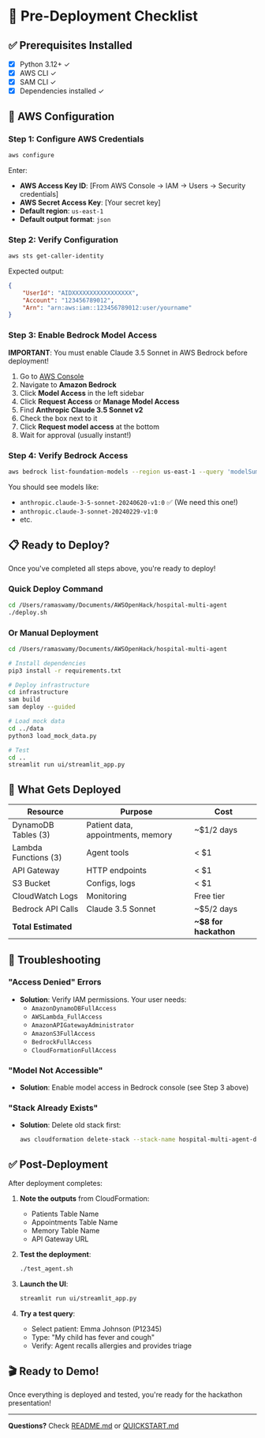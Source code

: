# 🚀 Pre-Deployment Checklist

## ✅ Prerequisites Installed
- [x] Python 3.12+ ✓
- [x] AWS CLI ✓
- [x] SAM CLI ✓
- [x] Dependencies installed ✓

## 🔐 AWS Configuration

### Step 1: Configure AWS Credentials
```bash
aws configure
```

Enter:
- **AWS Access Key ID**: [From AWS Console → IAM → Users → Security credentials]
- **AWS Secret Access Key**: [Your secret key]
- **Default region**: `us-east-1`
- **Default output format**: `json`

### Step 2: Verify Configuration
```bash
aws sts get-caller-identity
```

Expected output:
```json
{
    "UserId": "AIDXXXXXXXXXXXXXXXXX",
    "Account": "123456789012",
    "Arn": "arn:aws:iam::123456789012:user/yourname"
}
```

### Step 3: Enable Bedrock Model Access

**IMPORTANT**: You must enable Claude 3.5 Sonnet in AWS Bedrock before deployment!

1. Go to [AWS Console](https://console.aws.amazon.com/)
2. Navigate to **Amazon Bedrock**
3. Click **Model Access** in the left sidebar
4. Click **Request Access** or **Manage Model Access**
5. Find **Anthropic Claude 3.5 Sonnet v2** 
6. Check the box next to it
7. Click **Request model access** at the bottom
8. Wait for approval (usually instant!)

### Step 4: Verify Bedrock Access
```bash
aws bedrock list-foundation-models --region us-east-1 --query 'modelSummaries[?contains(modelName, `Claude`) == `true`].modelId' --output table
```

You should see models like:
- `anthropic.claude-3-5-sonnet-20240620-v1:0` ✅ (We need this one!)
- `anthropic.claude-3-sonnet-20240229-v1:0`
- etc.

## 📋 Ready to Deploy?

Once you've completed all steps above, you're ready to deploy!

### Quick Deploy Command
```bash
cd /Users/ramaswamy/Documents/AWSOpenHack/hospital-multi-agent
./deploy.sh
```

### Or Manual Deployment
```bash
cd /Users/ramaswamy/Documents/AWSOpenHack/hospital-multi-agent

# Install dependencies
pip3 install -r requirements.txt

# Deploy infrastructure
cd infrastructure
sam build
sam deploy --guided

# Load mock data
cd ../data
python3 load_mock_data.py

# Test
cd ..
streamlit run ui/streamlit_app.py
```

## 🎯 What Gets Deployed

| Resource | Purpose | Cost |
|----------|---------|------|
| DynamoDB Tables (3) | Patient data, appointments, memory | ~$1/2 days |
| Lambda Functions (3) | Agent tools | < $1 |
| API Gateway | HTTP endpoints | < $1 |
| S3 Bucket | Configs, logs | < $1 |
| CloudWatch Logs | Monitoring | Free tier |
| Bedrock API Calls | Claude 3.5 Sonnet | ~$5/2 days |
| **Total Estimated** | | **~$8 for hackathon** |

## 🐛 Troubleshooting

### "Access Denied" Errors
- **Solution**: Verify IAM permissions. Your user needs:
  - `AmazonDynamoDBFullAccess`
  - `AWSLambda_FullAccess`
  - `AmazonAPIGatewayAdministrator`
  - `AmazonS3FullAccess`
  - `BedrockFullAccess`
  - `CloudFormationFullAccess`

### "Model Not Accessible"
- **Solution**: Enable model access in Bedrock console (see Step 3 above)

### "Stack Already Exists"
- **Solution**: Delete old stack first:
  ```bash
  aws cloudformation delete-stack --stack-name hospital-multi-agent-dev --region us-east-1
  ```

## ✅ Post-Deployment

After deployment completes:

1. **Note the outputs** from CloudFormation:
   - Patients Table Name
   - Appointments Table Name
   - Memory Table Name
   - API Gateway URL

2. **Test the deployment**:
   ```bash
   ./test_agent.sh
   ```

3. **Launch the UI**:
   ```bash
   streamlit run ui/streamlit_app.py
   ```

4. **Try a test query**:
   - Select patient: Emma Johnson (P12345)
   - Type: "My child has fever and cough"
   - Verify: Agent recalls allergies and provides triage

## 🎬 Ready to Demo!

Once everything is deployed and tested, you're ready for the hackathon presentation!

---

**Questions?** Check [README.md](README.md) or [QUICKSTART.md](QUICKSTART.md)

